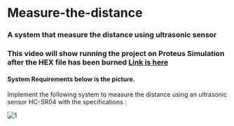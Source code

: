 # Measure-the-distance
### A system that measure the distance using ultrasonic sensor
### This video will show running the project on Proteus Simulation after the HEX file has been burned [Link is here]( https://drive.google.com/file/d/11d5FunRoKqSZ9WZRqXt_ZJUr0cGunEIO/view?usp=sharing)
#### System Requirements below is the picture.
Implement the following system to measure the distance using an ultrasonic sensor HC-SR04 with the specifications :

![1](https://user-images.githubusercontent.com/22917887/211698597-a1aa689f-aa19-4ab3-add9-7e027172ac25.png)
